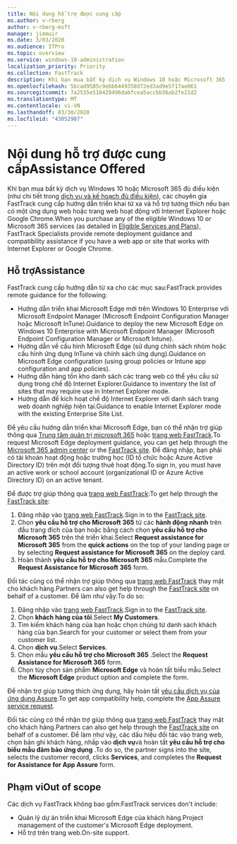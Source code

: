 ```yaml
---
title: Nội dung hỗ trợ được cung cấp
ms.author: v-rberg
author: v-rberg-msft
manager: jimmuir
ms.date: 3/03/2020
ms.audience: ITPro
ms.topic: overview
ms.service: windows-10-administration
localization_priority: Priority
ms.collection: FastTrack
description: Khi bạn mua bất kỳ dịch vụ Windows 10 hoặc Microsoft 365 (như chi tiết trong dịch vụ và kế hoạch đủ điều kiện), FastTrack chuyên gia cung cấp hướng dẫn triển khai từ xa và hỗ trợ tương thích nếu bạn có một ứng dụng web hoặc trang web hoạt động với Internet Explorer hoặc Google Chrome.
ms.openlocfilehash: 5bcad9585c9ebb6449350d72ed3ad9e5f17ae061
ms.sourcegitcommit: 7a2535e510420496dabfcea5accbb36ab2fe21d2
ms.translationtype: MT
ms.contentlocale: vi-VN
ms.lasthandoff: 03/30/2020
ms.locfileid: "43052987"
---
```

# <a name="assistance-offered"></a><span data-ttu-id="7a0ab-103">Nội dung hỗ trợ được cung cấp</span><span class="sxs-lookup"><span data-stu-id="7a0ab-103">Assistance Offered</span></span>

<span data-ttu-id="7a0ab-104">Khi bạn mua bất kỳ dịch vụ Windows 10 hoặc Microsoft 365 đủ điều kiện (như chi tiết trong [dịch vụ và kế hoạch đủ điều kiện](M365-eligible-services-and-plans.md)), các chuyên gia FastTrack cung cấp hướng dẫn triển khai từ xa và hỗ trợ tương thích nếu bạn có một ứng dụng web hoặc trang web hoạt động với Internet Explorer hoặc Google Chrome.</span><span class="sxs-lookup"><span data-stu-id="7a0ab-104">When you purchase any of the eligible Windows 10 or Microsoft 365 services (as detailed in [Eligible Services and Plans](M365-eligible-services-and-plans.md)), FastTrack Specialists provide remote deployment guidance and compatibility assistance if you have a web app or site that works with Internet Explorer or Google Chrome.</span></span> 

## <a name="assistance"></a><span data-ttu-id="7a0ab-105">Hỗ trợ</span><span class="sxs-lookup"><span data-stu-id="7a0ab-105">Assistance</span></span>

<span data-ttu-id="7a0ab-106">FastTrack cung cấp hướng dẫn từ xa cho các mục sau:</span><span class="sxs-lookup"><span data-stu-id="7a0ab-106">FastTrack provides remote guidance for the following:</span></span>
- <span data-ttu-id="7a0ab-107">Hướng dẫn triển khai Microsoft Edge mới trên Windows 10 Enterprise với Microsoft Endpoint Manager (Microsoft Endpoint Configuration Manager hoặc Microsoft InTune).</span><span class="sxs-lookup"><span data-stu-id="7a0ab-107">Guidance to deploy the new Microsoft Edge on Windows 10 Enterprise with Microsoft Endpoint Manager (Microsoft Endpoint Configuration Manager or Microsoft Intune).</span></span>
- <span data-ttu-id="7a0ab-108">Hướng dẫn về cấu hình Microsoft Edge (sử dụng chính sách nhóm hoặc cấu hình ứng dụng InTune và chính sách ứng dụng).</span><span class="sxs-lookup"><span data-stu-id="7a0ab-108">Guidance on Microsoft Edge configuration (using group policies or Intune app configuration and app policies).</span></span>
- <span data-ttu-id="7a0ab-109">Hướng dẫn hàng tồn kho danh sách các trang web có thể yêu cầu sử dụng trong chế độ Internet Explorer.</span><span class="sxs-lookup"><span data-stu-id="7a0ab-109">Guidance to inventory the list of sites that may require use in Internet Explorer mode.</span></span>
- <span data-ttu-id="7a0ab-110">Hướng dẫn để kích hoạt chế độ Internet Explorer với danh sách trang web doanh nghiệp hiện tại.</span><span class="sxs-lookup"><span data-stu-id="7a0ab-110">Guidance to enable Internet Explorer mode with the existing Enterprise Site List.</span></span>

<span data-ttu-id="7a0ab-111">Để yêu cầu hướng dẫn triển khai Microsoft Edge, bạn có thể nhận trợ giúp thông qua [Trung tâm quản trị microsoft 365](https://go.microsoft.com/fwlink/?linkid=2032704) hoặc [trang web FastTrack](https://go.microsoft.com/fwlink/?linkid=780698).</span><span class="sxs-lookup"><span data-stu-id="7a0ab-111">To request Microsoft Edge deployment guidance, you can get help through the [Microsoft 365 admin center](https://go.microsoft.com/fwlink/?linkid=2032704) or the [FastTrack site](https://go.microsoft.com/fwlink/?linkid=780698).</span></span> <span data-ttu-id="7a0ab-112">Để đăng nhập, bạn phải có tài khoản hoạt động hoặc trường học (ID tổ chức hoặc Azure Active Directory ID) trên một đối tượng thuê hoạt động.</span><span class="sxs-lookup"><span data-stu-id="7a0ab-112">To sign in, you must have an active work or school account (organizational ID or Azure Active Directory ID) on an active tenant.</span></span> 

<span data-ttu-id="7a0ab-113">Để được trợ giúp thông qua [trang web FastTrack](https://go.microsoft.com/fwlink/?linkid=780698):</span><span class="sxs-lookup"><span data-stu-id="7a0ab-113">To get help through the [FastTrack site](https://go.microsoft.com/fwlink/?linkid=780698):</span></span> 
1.    <span data-ttu-id="7a0ab-114">Đăng nhập vào [trang web FastTrack](https://go.microsoft.com/fwlink/?linkid=780698).</span><span class="sxs-lookup"><span data-stu-id="7a0ab-114">Sign in to the [FastTrack site](https://go.microsoft.com/fwlink/?linkid=780698).</span></span> 
2.    <span data-ttu-id="7a0ab-115">Chọn **yêu cầu hỗ trợ cho Microsoft 365** từ các **hành động nhanh** trên đầu trang đích của bạn hoặc bằng cách chọn **yêu cầu hỗ trợ cho Microsoft 365** trên thẻ triển khai.</span><span class="sxs-lookup"><span data-stu-id="7a0ab-115">Select **Request assistance for Microsoft 365** from the **quick actions** on the top of your landing page or by selecting **Request assistance for Microsoft 365** on the deploy card.</span></span>
3.    <span data-ttu-id="7a0ab-116">Hoàn thành **yêu cầu hỗ trợ cho Microsoft 365** mẫu.</span><span class="sxs-lookup"><span data-stu-id="7a0ab-116">Complete the **Request Assistance for Microsoft 365** form.</span></span>
  
<span data-ttu-id="7a0ab-117">Đối tác cũng có thể nhận trợ giúp thông qua [trang web FastTrack](https://go.microsoft.com/fwlink/?linkid=780698) thay mặt cho khách hàng.</span><span class="sxs-lookup"><span data-stu-id="7a0ab-117">Partners can also get help through the [FastTrack site](https://go.microsoft.com/fwlink/?linkid=780698) on behalf of a customer.</span></span> <span data-ttu-id="7a0ab-118">Để làm như vậy:</span><span class="sxs-lookup"><span data-stu-id="7a0ab-118">To do so:</span></span>
1.    <span data-ttu-id="7a0ab-119">Đăng nhập vào [trang web FastTrack](https://go.microsoft.com/fwlink/?linkid=780698).</span><span class="sxs-lookup"><span data-stu-id="7a0ab-119">Sign in to the [FastTrack site](https://go.microsoft.com/fwlink/?linkid=780698).</span></span> 
2.    <span data-ttu-id="7a0ab-120">Chọn **khách hàng của tôi**.</span><span class="sxs-lookup"><span data-stu-id="7a0ab-120">Select **My Customers**.</span></span>
3.    <span data-ttu-id="7a0ab-121">Tìm kiếm khách hàng của bạn hoặc chọn chúng từ danh sách khách hàng của bạn.</span><span class="sxs-lookup"><span data-stu-id="7a0ab-121">Search for your customer or select them from your customer list.</span></span>
4.    <span data-ttu-id="7a0ab-122">Chọn **dịch vụ**.</span><span class="sxs-lookup"><span data-stu-id="7a0ab-122">Select **Services**.</span></span>
5.    <span data-ttu-id="7a0ab-123">Chọn mẫu **yêu cầu hỗ trợ cho Microsoft 365** .</span><span class="sxs-lookup"><span data-stu-id="7a0ab-123">Select the **Request Assistance for Microsoft 365** form.</span></span>
6.    <span data-ttu-id="7a0ab-124">Chọn tùy chọn sản phẩm **Microsoft Edge** và hoàn tất biểu mẫu.</span><span class="sxs-lookup"><span data-stu-id="7a0ab-124">Select the **Microsoft Edge** product option and complete the form.</span></span>
 
<span data-ttu-id="7a0ab-125">Để nhận trợ giúp tương thích ứng dụng, hãy hoàn tất [yêu cầu dịch vụ của ứng dụng Assure](https://go.microsoft.com/fwlink/?linkid=2022721).</span><span class="sxs-lookup"><span data-stu-id="7a0ab-125">To get app compatibility help, complete the [App Assure service request](https://go.microsoft.com/fwlink/?linkid=2022721).</span></span>

<span data-ttu-id="7a0ab-126">Đối tác cũng có thể nhận trợ giúp thông qua [trang web FastTrack](https://go.microsoft.com/fwlink/?linkid=780698) thay mặt cho khách hàng.</span><span class="sxs-lookup"><span data-stu-id="7a0ab-126">Partners can also get help through the [FastTrack site](https://go.microsoft.com/fwlink/?linkid=780698) on behalf of a customer.</span></span> <span data-ttu-id="7a0ab-127">Để làm như vậy, các dấu hiệu đối tác vào trang web, chọn bản ghi khách hàng, nhấp vào **dịch vụ**và hoàn tất **yêu cầu hỗ trợ cho biểu mẫu đảm bảo ứng dụng** .</span><span class="sxs-lookup"><span data-stu-id="7a0ab-127">To do so, the partner signs into the site, selects the customer record, clicks **Services**, and completes the **Request for Assistance for App Assure** form.</span></span>

## <a name="out-of-scope"></a><span data-ttu-id="7a0ab-128">Phạm vi</span><span class="sxs-lookup"><span data-stu-id="7a0ab-128">Out of scope</span></span>

<span data-ttu-id="7a0ab-129">Các dịch vụ FastTrack không bao gồm:</span><span class="sxs-lookup"><span data-stu-id="7a0ab-129">FastTrack services don't include:</span></span>
- <span data-ttu-id="7a0ab-130">Quản lý dự án triển khai Microsoft Edge của khách hàng.</span><span class="sxs-lookup"><span data-stu-id="7a0ab-130">Project management of the customer's Microsoft Edge deployment.</span></span>
- <span data-ttu-id="7a0ab-131">Hỗ trợ trên trang web.</span><span class="sxs-lookup"><span data-stu-id="7a0ab-131">On-site support.</span></span>

